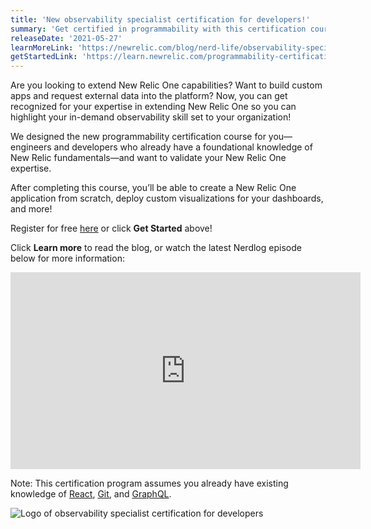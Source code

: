 ```yaml
---
title: 'New observability specialist certification for developers!'
summary: 'Get certified in programmability with this certification course'
releaseDate: '2021-05-27'
learnMoreLink: 'https://newrelic.com/blog/nerd-life/observability-specialist-certification'
getStartedLink: 'https://learn.newrelic.com/programmability-certification'
---
```

Are you looking to extend New Relic One capabilities? Want to build custom apps and request external data into the platform? Now, you can get recognized for your expertise in extending New Relic One so you can highlight your in-demand observability skill set to your organization!

We designed the new programmability certification course for you—engineers and developers who already have a foundational knowledge of New Relic fundamentals—and want to validate your New Relic One expertise. 

After completing this course, you’ll be able to create a New Relic One application from scratch, deploy custom visualizations for your dashboards, and more!

Register for free [here](https://learn.newrelic.com/programmability-certification) or click **Get Started** above!

Click **Learn more** to read the blog, or watch the latest Nerdlog episode below for more information:   

<iframe width="560" height="315" src="https://www.youtube.com/embed/Opq3a22xnFw" frameborder="0" allow="accelerometer; autoplay; clipboard-write; encrypted-media; gyroscope; picture-in-picture" allowfullscreen></iframe>

Note: This certification program assumes you already have existing knowledge of [React](https://reactjs.org/docs/getting-started.html), [Git](https://guides.github.com/introduction/git-handbook/), and [GraphQL](https://graphql.org/).

![Logo of observability specialist certification for developers](src/images/programmability-certification.png "Logo of observability specialist certification for developers")